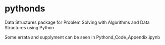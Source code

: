 # pythonds
Data Structures package for Problem Solving with Algorithms and Data Structures using Python

Some errata and supplyment can be seen in Pythond_Code_Appendix.ipynb
